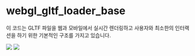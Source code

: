 # webgl_gltf_loader_base

이 코드는 GLTF 파일을 웹과 모바일에서 실시간 렌더링하고 사용자와 최소한의 인터랙션을 하기 위한 기본적인 구조를 가지고 있습니다.

<img src="https://github.com/madfield/webgl_gltf_loader_base/blob/main/samples/desktop.png?raw=true">

<img src="https://github.com/madfield/webgl_gltf_loader_base/blob/main/samples/mobile_03.png?raw=true">

